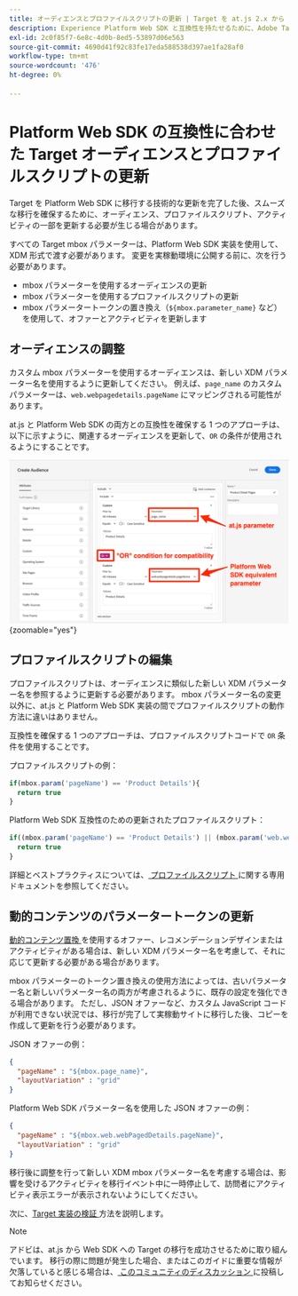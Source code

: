 ```yaml
---
title: オーディエンスとプロファイルスクリプトの更新 | Target を at.js 2.x から Web SDK に移行
description: Experience Platform Web SDK と互換性を持たせるために、Adobe Target オーディエンスとプロファイルスクリプトを更新する方法を説明します。
exl-id: 2c0f85f7-6e8c-4d0b-8ed5-53897d06e563
source-git-commit: 4690d41f92c83fe17eda588538d397ae1fa28af0
workflow-type: tm+mt
source-wordcount: '476'
ht-degree: 0%

---
```


# Platform Web SDK の互換性に合わせた Target オーディエンスとプロファイルスクリプトの更新

Target を Platform Web SDK に移行する技術的な更新を完了した後、スムーズな移行を確保するために、オーディエンス、プロファイルスクリプト、アクティビティの一部を更新する必要が生じる場合があります。

すべての Target mbox パラメーターは、Platform Web SDK 実装を使用して、XDM 形式で渡す必要があります。 変更を実稼動環境に公開する前に、次を行う必要があります。

* mbox パラメーターを使用するオーディエンスの更新
* mbox パラメーターを使用するプロファイルスクリプトの更新
* mbox パラメータートークンの置き換え（`${mbox.parameter_name}` など）を使用して、オファーとアクティビティを更新します

## オーディエンスの調整

カスタム mbox パラメーターを使用するオーディエンスは、新しい XDM パラメーター名を使用するように更新してください。 例えば、`page_name` のカスタムパラメーターは、`web.webpagedetails.pageName` にマッピングされる可能性があります。

at.js と Platform Web SDK の両方との互換性を確保する 1 つのアプローチは、以下に示すように、関連するオーディエンスを更新して、`OR` の条件が使用されるようにすることです。

![Platform Web SDK 互換性のターゲットオーディエンス更新の表示方法 ](assets/target-audience-update.png){zoomable="yes"}

## プロファイルスクリプトの編集

プロファイルスクリプトは、オーディエンスに類似した新しい XDM パラメーター名を参照するように更新する必要があります。 mbox パラメーター名の変更以外に、at.js と Platform Web SDK 実装の間でプロファイルスクリプトの動作方法に違いはありません。

互換性を確保する 1 つのアプローチは、プロファイルスクリプトコードで `OR` 条件を使用することです。

プロファイルスクリプトの例：

```Javascript
if(mbox.param('pageName') == 'Product Details'){
  return true
}
```

Platform Web SDK 互換性のための更新されたプロファイルスクリプト：

```Javascript
if((mbox.param('pageName') == 'Product Details') || (mbox.param('web.webPageDetails.pageName') =='Product Details')){
  return true
}
```

詳細とベストプラクティスについては、[ プロファイルスクリプト ](https://experienceleague.adobe.com/docs/target/using/audiences/visitor-profiles/profile-parameters.html) に関する専用ドキュメントを参照してください。

## 動的コンテンツのパラメータートークンの更新

[ 動的コンテンツ置換 ](https://experienceleague.adobe.com/docs/target/using/experiences/offers/passing-profile-attributes-to-the-html-offer.html) を使用するオファー、レコメンデーションデザインまたはアクティビティがある場合は、新しい XDM パラメーター名を考慮して、それに応じて更新する必要がある場合があります。

mbox パラメーターのトークン置き換えの使用方法によっては、古いパラメーター名と新しいパラメーター名の両方が考慮されるように、既存の設定を強化できる場合があります。 ただし、JSON オファーなど、カスタム JavaScript コードが利用できない状況では、移行が完了して実稼動サイトに移行した後、コピーを作成して更新を行う必要があります。

JSON オファーの例：

```JSON
{
  "pageName" : "${mbox.page_name}",
  "layoutVariation" : "grid"
}
```

Platform Web SDK パラメーター名を使用した JSON オファーの例：

```JSON
{
  "pageName" : "${mbox.web.webPagedDetails.pageName}",
  "layoutVariation" : "grid"
}
```

移行後に調整を行って新しい XDM mbox パラメーター名を考慮する場合は、影響を受けるアクティビティを移行イベント中に一時停止して、訪問者にアクティビティ表示エラーが表示されないようにしてください。

次に、[Target 実装の検証 ](validate.md) 方法を説明します。

>[!NOTE]
>
>アドビは、at.js から Web SDK への Target の移行を成功させるために取り組んでいます。 移行の際に問題が発生した場合、またはこのガイドに重要な情報が欠落していると感じる場合は、[ このコミュニティのディスカッション ](https://experienceleaguecommunities.adobe.com/t5/adobe-experience-platform-data/tutorial-discussion-migrate-target-from-at-js-to-web-sdk/m-p/575587#M463) に投稿してお知らせください。
